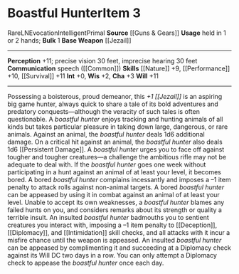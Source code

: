 ﻿---
ac: null
actions: null
alignment: LN
base_item: '[[DATABASE/weapon/Jezail|Jezail]]'
bulk: '1'
burrow_speed: null
climb_speed: null
damage: null
deity: null
duration: null
element: null
favored_weapon: null
fly_speed: null
fortitude: null
frequency: null
hands: null
hardness: null
hp: null
id: '1178'
item_category: Intelligent Items
item_subcategory: null
land_speed: null
level: '3'
max_speed: null
name: Boastful Hunter
onset: null
price: null
range: null
rarity: Rare
reflex: null
requirement: null
resistance: null
saving_throw: null
school: Evocation
size: null
source: '[[DATABASE/source/Guns & Gears|Guns & Gears]]'
spell: null
stage: null
subcategory: intelligentitem
swim_speed: null
trait:
- '[[DATABASE/trait/Evocation|Evocation]]'
- '[[DATABASE/trait/Intelligent|Intelligent]]'
- '[[DATABASE/trait/Primal|Primal]]'
- '[[DATABASE/trait/Rare|Rare]]'
trigger: null
type: Item
usage: held in 1 or 2 hands
weapon_category: null
weapon_group: null
weapon_type: null

---
# Boastful Hunter<span class="item-type">Item 3</span>

<span class="trait-rare item-trait">Rare</span><span class="trait-alignment item-trait">LN</span><span class="item-trait">Evocation</span><span class="item-trait">Intelligent</span><span class="item-trait">Primal</span>
**Source** [[Guns & Gears]]
**Usage** held in 1 or 2 hands; **Bulk** 1
**Base Weapon** [[Jezail]]

---
**Perception** +11; precise vision 30 feet, imprecise hearing 30 feet
**Communication** speech ([[Common]])
**Skills** [[Nature]] +9, [[Performance]] +10, [[Survival]] +11
**Int** +0, **Wis** +2, **Cha** +3
**Will** +11

---
Possessing a boisterous, proud demeanor, this _+1 [[Jezail]]_ is an aspiring big game hunter, always quick to share a tale of its bold adventures and predatory conquests—although the veracity of such tales is often questionable. A _boastful hunter_ enjoys tracking and hunting animals of all kinds but takes particular pleasure in taking down large, dangerous, or rare animals. Against an animal, the _boastful hunter_ deals 1d6 additional damage. On a critical hit against an animal, the _boastful hunter_ also deals 1d6 [[Persistent Damage]].
 A _boastful hunter_ urges you to face off against tougher and tougher creatures—a challenge the ambitious rifle may not be adequate to deal with. If the _boastful hunter_ goes one week without participating in a hunt against an animal of at least your level, it becomes bored. A bored _boastful hunter_ complains incessantly and imposes a –1 item penalty to attack rolls against non-animal targets. A bored _boastful hunter_ can be appeased by using it in combat against an animal of at least your level.
 Unable to accept its own weaknesses, a _boastful hunter_ blames any failed hunts on you, and considers remarks about its strength or quality a terrible insult. An insulted _boastful hunter_ badmouths you to sentient creatures you interact with, imposing a –1 item penalty to [[Deception]], [[Diplomacy]], and [[Intimidation]] skill checks, and all attacks with it incur a misfire chance until the weapon is appeased. An insulted _boastful hunter_ can be appeased by complimenting it and succeeding at a Diplomacy check against its Will DC two days in a row. You can only attempt a Diplomacy check to appease the _boastful hunter_ once each day.